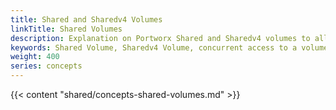 ```yaml
---
title: Shared and Sharedv4 Volumes
linkTitle: Shared Volumes
description: Explanation on Portworx Shared and Sharedv4 volumes to allow multiple containers access to one volume
keywords: Shared Volume, Sharedv4 Volume, concurrent access to a volume, volume available to multiple containers
weight: 400
series: concepts
---
```


{{< content "shared/concepts-shared-volumes.md" >}}
